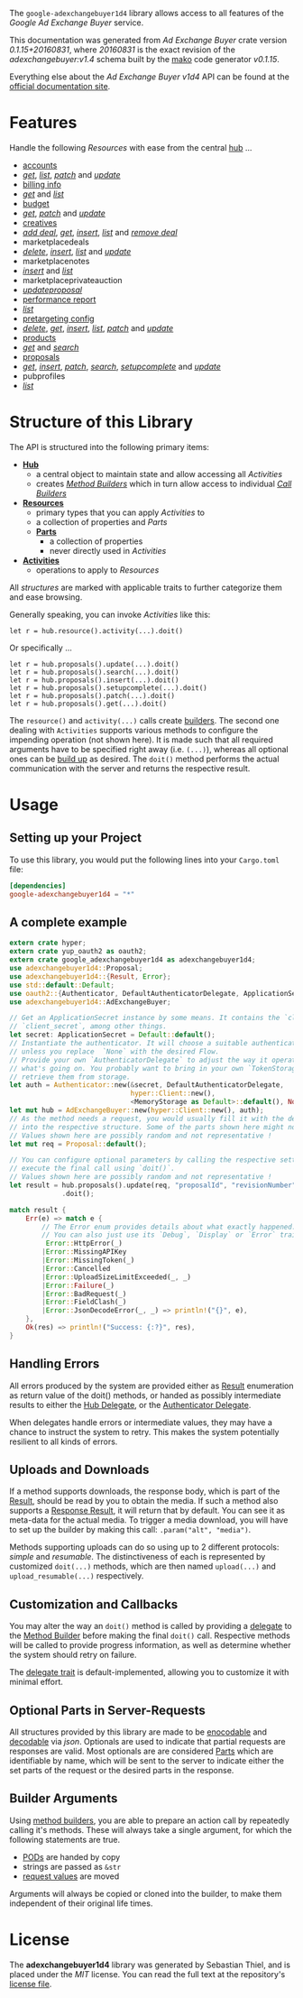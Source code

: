<!---
DO NOT EDIT !
This file was generated automatically from 'src/mako/api/README.md.mako'
DO NOT EDIT !
-->
The `google-adexchangebuyer1d4` library allows access to all features of the *Google Ad Exchange Buyer* service.

This documentation was generated from *Ad Exchange Buyer* crate version *0.1.15+20160831*, where *20160831* is the exact revision of the *adexchangebuyer:v1.4* schema built by the [mako](http://www.makotemplates.org/) code generator *v0.1.15*.

Everything else about the *Ad Exchange Buyer* *v1d4* API can be found at the
[official documentation site](https://developers.google.com/ad-exchange/buyer-rest).
# Features

Handle the following *Resources* with ease from the central [hub](http://byron.github.io/google-apis-rs/google_adexchangebuyer1d4/struct.AdExchangeBuyer.html) ... 

* [accounts](http://byron.github.io/google-apis-rs/google_adexchangebuyer1d4/struct.Account.html)
 * [*get*](http://byron.github.io/google-apis-rs/google_adexchangebuyer1d4/struct.AccountGetCall.html), [*list*](http://byron.github.io/google-apis-rs/google_adexchangebuyer1d4/struct.AccountListCall.html), [*patch*](http://byron.github.io/google-apis-rs/google_adexchangebuyer1d4/struct.AccountPatchCall.html) and [*update*](http://byron.github.io/google-apis-rs/google_adexchangebuyer1d4/struct.AccountUpdateCall.html)
* [billing info](http://byron.github.io/google-apis-rs/google_adexchangebuyer1d4/struct.BillingInfo.html)
 * [*get*](http://byron.github.io/google-apis-rs/google_adexchangebuyer1d4/struct.BillingInfoGetCall.html) and [*list*](http://byron.github.io/google-apis-rs/google_adexchangebuyer1d4/struct.BillingInfoListCall.html)
* [budget](http://byron.github.io/google-apis-rs/google_adexchangebuyer1d4/struct.Budget.html)
 * [*get*](http://byron.github.io/google-apis-rs/google_adexchangebuyer1d4/struct.BudgetGetCall.html), [*patch*](http://byron.github.io/google-apis-rs/google_adexchangebuyer1d4/struct.BudgetPatchCall.html) and [*update*](http://byron.github.io/google-apis-rs/google_adexchangebuyer1d4/struct.BudgetUpdateCall.html)
* [creatives](http://byron.github.io/google-apis-rs/google_adexchangebuyer1d4/struct.Creative.html)
 * [*add deal*](http://byron.github.io/google-apis-rs/google_adexchangebuyer1d4/struct.CreativeAddDealCall.html), [*get*](http://byron.github.io/google-apis-rs/google_adexchangebuyer1d4/struct.CreativeGetCall.html), [*insert*](http://byron.github.io/google-apis-rs/google_adexchangebuyer1d4/struct.CreativeInsertCall.html), [*list*](http://byron.github.io/google-apis-rs/google_adexchangebuyer1d4/struct.CreativeListCall.html) and [*remove deal*](http://byron.github.io/google-apis-rs/google_adexchangebuyer1d4/struct.CreativeRemoveDealCall.html)
* marketplacedeals
 * [*delete*](http://byron.github.io/google-apis-rs/google_adexchangebuyer1d4/struct.MarketplacedealDeleteCall.html), [*insert*](http://byron.github.io/google-apis-rs/google_adexchangebuyer1d4/struct.MarketplacedealInsertCall.html), [*list*](http://byron.github.io/google-apis-rs/google_adexchangebuyer1d4/struct.MarketplacedealListCall.html) and [*update*](http://byron.github.io/google-apis-rs/google_adexchangebuyer1d4/struct.MarketplacedealUpdateCall.html)
* marketplacenotes
 * [*insert*](http://byron.github.io/google-apis-rs/google_adexchangebuyer1d4/struct.MarketplacenoteInsertCall.html) and [*list*](http://byron.github.io/google-apis-rs/google_adexchangebuyer1d4/struct.MarketplacenoteListCall.html)
* marketplaceprivateauction
 * [*updateproposal*](http://byron.github.io/google-apis-rs/google_adexchangebuyer1d4/struct.MarketplaceprivateauctionUpdateproposalCall.html)
* [performance report](http://byron.github.io/google-apis-rs/google_adexchangebuyer1d4/struct.PerformanceReport.html)
 * [*list*](http://byron.github.io/google-apis-rs/google_adexchangebuyer1d4/struct.PerformanceReportListCall.html)
* [pretargeting config](http://byron.github.io/google-apis-rs/google_adexchangebuyer1d4/struct.PretargetingConfig.html)
 * [*delete*](http://byron.github.io/google-apis-rs/google_adexchangebuyer1d4/struct.PretargetingConfigDeleteCall.html), [*get*](http://byron.github.io/google-apis-rs/google_adexchangebuyer1d4/struct.PretargetingConfigGetCall.html), [*insert*](http://byron.github.io/google-apis-rs/google_adexchangebuyer1d4/struct.PretargetingConfigInsertCall.html), [*list*](http://byron.github.io/google-apis-rs/google_adexchangebuyer1d4/struct.PretargetingConfigListCall.html), [*patch*](http://byron.github.io/google-apis-rs/google_adexchangebuyer1d4/struct.PretargetingConfigPatchCall.html) and [*update*](http://byron.github.io/google-apis-rs/google_adexchangebuyer1d4/struct.PretargetingConfigUpdateCall.html)
* [products](http://byron.github.io/google-apis-rs/google_adexchangebuyer1d4/struct.Product.html)
 * [*get*](http://byron.github.io/google-apis-rs/google_adexchangebuyer1d4/struct.ProductGetCall.html) and [*search*](http://byron.github.io/google-apis-rs/google_adexchangebuyer1d4/struct.ProductSearchCall.html)
* [proposals](http://byron.github.io/google-apis-rs/google_adexchangebuyer1d4/struct.Proposal.html)
 * [*get*](http://byron.github.io/google-apis-rs/google_adexchangebuyer1d4/struct.ProposalGetCall.html), [*insert*](http://byron.github.io/google-apis-rs/google_adexchangebuyer1d4/struct.ProposalInsertCall.html), [*patch*](http://byron.github.io/google-apis-rs/google_adexchangebuyer1d4/struct.ProposalPatchCall.html), [*search*](http://byron.github.io/google-apis-rs/google_adexchangebuyer1d4/struct.ProposalSearchCall.html), [*setupcomplete*](http://byron.github.io/google-apis-rs/google_adexchangebuyer1d4/struct.ProposalSetupcompleteCall.html) and [*update*](http://byron.github.io/google-apis-rs/google_adexchangebuyer1d4/struct.ProposalUpdateCall.html)
* pubprofiles
 * [*list*](http://byron.github.io/google-apis-rs/google_adexchangebuyer1d4/struct.PubprofileListCall.html)




# Structure of this Library

The API is structured into the following primary items:

* **[Hub](http://byron.github.io/google-apis-rs/google_adexchangebuyer1d4/struct.AdExchangeBuyer.html)**
    * a central object to maintain state and allow accessing all *Activities*
    * creates [*Method Builders*](http://byron.github.io/google-apis-rs/google_adexchangebuyer1d4/trait.MethodsBuilder.html) which in turn
      allow access to individual [*Call Builders*](http://byron.github.io/google-apis-rs/google_adexchangebuyer1d4/trait.CallBuilder.html)
* **[Resources](http://byron.github.io/google-apis-rs/google_adexchangebuyer1d4/trait.Resource.html)**
    * primary types that you can apply *Activities* to
    * a collection of properties and *Parts*
    * **[Parts](http://byron.github.io/google-apis-rs/google_adexchangebuyer1d4/trait.Part.html)**
        * a collection of properties
        * never directly used in *Activities*
* **[Activities](http://byron.github.io/google-apis-rs/google_adexchangebuyer1d4/trait.CallBuilder.html)**
    * operations to apply to *Resources*

All *structures* are marked with applicable traits to further categorize them and ease browsing.

Generally speaking, you can invoke *Activities* like this:

```Rust,ignore
let r = hub.resource().activity(...).doit()
```

Or specifically ...

```ignore
let r = hub.proposals().update(...).doit()
let r = hub.proposals().search(...).doit()
let r = hub.proposals().insert(...).doit()
let r = hub.proposals().setupcomplete(...).doit()
let r = hub.proposals().patch(...).doit()
let r = hub.proposals().get(...).doit()
```

The `resource()` and `activity(...)` calls create [builders][builder-pattern]. The second one dealing with `Activities` 
supports various methods to configure the impending operation (not shown here). It is made such that all required arguments have to be 
specified right away (i.e. `(...)`), whereas all optional ones can be [build up][builder-pattern] as desired.
The `doit()` method performs the actual communication with the server and returns the respective result.

# Usage

## Setting up your Project

To use this library, you would put the following lines into your `Cargo.toml` file:

```toml
[dependencies]
google-adexchangebuyer1d4 = "*"
```

## A complete example

```Rust
extern crate hyper;
extern crate yup_oauth2 as oauth2;
extern crate google_adexchangebuyer1d4 as adexchangebuyer1d4;
use adexchangebuyer1d4::Proposal;
use adexchangebuyer1d4::{Result, Error};
use std::default::Default;
use oauth2::{Authenticator, DefaultAuthenticatorDelegate, ApplicationSecret, MemoryStorage};
use adexchangebuyer1d4::AdExchangeBuyer;

// Get an ApplicationSecret instance by some means. It contains the `client_id` and 
// `client_secret`, among other things.
let secret: ApplicationSecret = Default::default();
// Instantiate the authenticator. It will choose a suitable authentication flow for you, 
// unless you replace  `None` with the desired Flow.
// Provide your own `AuthenticatorDelegate` to adjust the way it operates and get feedback about 
// what's going on. You probably want to bring in your own `TokenStorage` to persist tokens and
// retrieve them from storage.
let auth = Authenticator::new(&secret, DefaultAuthenticatorDelegate,
                              hyper::Client::new(),
                              <MemoryStorage as Default>::default(), None);
let mut hub = AdExchangeBuyer::new(hyper::Client::new(), auth);
// As the method needs a request, you would usually fill it with the desired information
// into the respective structure. Some of the parts shown here might not be applicable !
// Values shown here are possibly random and not representative !
let mut req = Proposal::default();

// You can configure optional parameters by calling the respective setters at will, and
// execute the final call using `doit()`.
// Values shown here are possibly random and not representative !
let result = hub.proposals().update(req, "proposalId", "revisionNumber", "updateAction")
             .doit();

match result {
    Err(e) => match e {
        // The Error enum provides details about what exactly happened.
        // You can also just use its `Debug`, `Display` or `Error` traits
         Error::HttpError(_)
        |Error::MissingAPIKey
        |Error::MissingToken(_)
        |Error::Cancelled
        |Error::UploadSizeLimitExceeded(_, _)
        |Error::Failure(_)
        |Error::BadRequest(_)
        |Error::FieldClash(_)
        |Error::JsonDecodeError(_, _) => println!("{}", e),
    },
    Ok(res) => println!("Success: {:?}", res),
}

```
## Handling Errors

All errors produced by the system are provided either as [Result](http://byron.github.io/google-apis-rs/google_adexchangebuyer1d4/enum.Result.html) enumeration as return value of 
the doit() methods, or handed as possibly intermediate results to either the 
[Hub Delegate](http://byron.github.io/google-apis-rs/google_adexchangebuyer1d4/trait.Delegate.html), or the [Authenticator Delegate](http://byron.github.io/google-apis-rs/google_adexchangebuyer1d4/../yup-oauth2/trait.AuthenticatorDelegate.html).

When delegates handle errors or intermediate values, they may have a chance to instruct the system to retry. This 
makes the system potentially resilient to all kinds of errors.

## Uploads and Downloads
If a method supports downloads, the response body, which is part of the [Result](http://byron.github.io/google-apis-rs/google_adexchangebuyer1d4/enum.Result.html), should be
read by you to obtain the media.
If such a method also supports a [Response Result](http://byron.github.io/google-apis-rs/google_adexchangebuyer1d4/trait.ResponseResult.html), it will return that by default.
You can see it as meta-data for the actual media. To trigger a media download, you will have to set up the builder by making
this call: `.param("alt", "media")`.

Methods supporting uploads can do so using up to 2 different protocols: 
*simple* and *resumable*. The distinctiveness of each is represented by customized 
`doit(...)` methods, which are then named `upload(...)` and `upload_resumable(...)` respectively.

## Customization and Callbacks

You may alter the way an `doit()` method is called by providing a [delegate](http://byron.github.io/google-apis-rs/google_adexchangebuyer1d4/trait.Delegate.html) to the 
[Method Builder](http://byron.github.io/google-apis-rs/google_adexchangebuyer1d4/trait.CallBuilder.html) before making the final `doit()` call. 
Respective methods will be called to provide progress information, as well as determine whether the system should 
retry on failure.

The [delegate trait](http://byron.github.io/google-apis-rs/google_adexchangebuyer1d4/trait.Delegate.html) is default-implemented, allowing you to customize it with minimal effort.

## Optional Parts in Server-Requests

All structures provided by this library are made to be [enocodable](http://byron.github.io/google-apis-rs/google_adexchangebuyer1d4/trait.RequestValue.html) and 
[decodable](http://byron.github.io/google-apis-rs/google_adexchangebuyer1d4/trait.ResponseResult.html) via *json*. Optionals are used to indicate that partial requests are responses 
are valid.
Most optionals are are considered [Parts](http://byron.github.io/google-apis-rs/google_adexchangebuyer1d4/trait.Part.html) which are identifiable by name, which will be sent to 
the server to indicate either the set parts of the request or the desired parts in the response.

## Builder Arguments

Using [method builders](http://byron.github.io/google-apis-rs/google_adexchangebuyer1d4/trait.CallBuilder.html), you are able to prepare an action call by repeatedly calling it's methods.
These will always take a single argument, for which the following statements are true.

* [PODs][wiki-pod] are handed by copy
* strings are passed as `&str`
* [request values](http://byron.github.io/google-apis-rs/google_adexchangebuyer1d4/trait.RequestValue.html) are moved

Arguments will always be copied or cloned into the builder, to make them independent of their original life times.

[wiki-pod]: http://en.wikipedia.org/wiki/Plain_old_data_structure
[builder-pattern]: http://en.wikipedia.org/wiki/Builder_pattern
[google-go-api]: https://github.com/google/google-api-go-client

# License
The **adexchangebuyer1d4** library was generated by Sebastian Thiel, and is placed 
under the *MIT* license.
You can read the full text at the repository's [license file][repo-license].

[repo-license]: https://github.com/Byron/google-apis-rs/LICENSE.md
